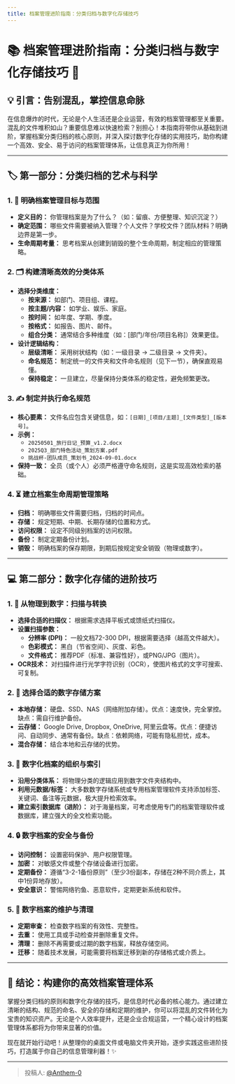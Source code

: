 ```yaml
---
title: 档案管理进阶指南：分类归档与数字化存储技巧
---
```


# 📚 档案管理进阶指南：分类归档与数字化存储技巧 🚀

## 💡 引言：告别混乱，掌控信息命脉

在信息爆炸的时代，无论是个人生活还是企业运营，有效的档案管理都至关重要。混乱的文件堆积如山？重要信息难以快速检索？别担心！本指南将带你从基础到进阶，掌握档案分类归档的核心原则，并深入探讨数字化存储的实用技巧，助你构建一个高效、安全、易于访问的档案管理体系，让信息真正为你所用！

---

## 🏷️ 第一部分：分类归档的艺术与科学

### 1. 🤔 明确档案管理目标与范围

*   **定义目的：** 你管理档案是为了什么？（如：留痕、方便整理、知识沉淀？）
*   **确定范围：** 哪些文件需要被纳入管理？个人文件？学校文件？团队材料？明确边界是第一步。
*   **生命周期考量：** 思考档案从创建到销毁的整个生命周期，制定相应的管理策略。

### 2. 🗂️ 构建清晰高效的分类体系

*   **选择分类维度：**
    *   **按来源：** 如部门、项目组、课程。
    *   **按主题/内容：** 如学业、娱乐、家庭。
    *   **按时间：** 如年度、学期、季度。
    *   **按格式：** 如报告、图片、邮件。
    *   **组合分类：** 通常结合多种维度（如：[部门/年份/项目名称]）效果更佳。
*   **设计逻辑结构：**
    *   **层级清晰：** 采用树状结构（如：一级目录 -> 二级目录 -> 文件夹）。
    *   **命名规范：** 制定统一的文件夹和文件命名规则（见下一节），确保直观易懂。
    *   **保持稳定：** 一旦建立，尽量保持分类体系的稳定性，避免频繁更改。

### 3. ✍️ 制定并执行命名规范

*   **核心要素：** 文件名应包含关键信息，如：`[日期]_[项目/主题]_[文件类型]_[版本号]`。
*   **示例：**
    *   `20250501_旅行日记_预算_v1.2.docx`
    *   `2025Q3_部门特色活动_策划方案.pdf`
    *   `挑战杯-团队成员_策划书_2024-09-01.docx`
*   **保持一致：** 全员（或个人）必须严格遵守命名规则，这是实现高效检索的基础。

### 4. ⏳ 建立档案生命周期管理策略

*   **归档：** 明确哪些文件需要归档，归档的时间点。
*   **存储：** 规定短期、中期、长期存储的位置和方式。
*   **访问权限：** 设定不同级别档案的访问权限。
*   **备份：** 制定定期备份计划。
*   **销毁：** 明确档案的保存期限，到期后按规定安全销毁（物理或数字）。

---

## 💻 第二部分：数字化存储的进阶技巧

### 1. 🔄 从物理到数字：扫描与转换

*   **选择合适的扫描仪：** 根据需求选择平板式或馈纸式扫描仪。
*   **设置扫描参数：**
    *   **分辨率 (DPI)：** 一般文档72-300 DPI，根据需要选择（越高文件越大）。
    *   **色彩模式：** 黑白（节省空间）、灰度、彩色。
    *   **文件格式：** 推荐PDF（标准、兼容性好），或PNG/JPG（图片）。
*   **OCR技术：** 对扫描件进行光学字符识别（OCR），使图片格式的文字可搜索、可复制。

### 2. 💾 选择合适的数字存储方案

*   **本地存储：** 硬盘、SSD、NAS（网络附加存储）。优点：速度快，完全掌控。缺点：需自行维护备份。
*   **云存储：** Google Drive, Dropbox, OneDrive, 阿里云盘等。优点：便捷访问、自动同步、通常有备份。缺点：依赖网络，可能有隐私担忧，成本。
*   **混合存储：** 结合本地和云存储的优势。

### 3. 🔑 数字化档案的组织与索引

*   **沿用分类体系：** 将物理分类的逻辑应用到数字文件夹结构中。
*   **利用元数据/标签：** 大多数数字存储系统或专用档案管理软件支持添加标签、关键词、备注等元数据，极大提升检索效率。
*   **建立索引数据库（进阶）：** 对于海量档案，可考虑使用专门的档案管理软件或数据库，建立强大的全文检索功能。

### 4. 🔒 数字档案的安全与备份

*   **访问控制：** 设置密码保护、用户权限管理。
*   **加密：** 对敏感文件或整个存储设备进行加密。
*   **定期备份：** 遵循“3-2-1备份原则”（至少3份副本，存储在2种不同介质上，其中1份异地存放）。
*   **安全意识：** 警惕网络钓鱼、恶意软件，定期更新系统和软件。

### 5. 🧹 数字档案的维护与清理

*   **定期审查：** 检查数字档案的有效性、完整性。
*   **去重：** 使用工具或手动检查并删除重复文件。
*   **清理：** 删除不再需要或过期的数字档案，释放存储空间。
*   **迁移：** 随着技术发展，可能需要将档案迁移到新的存储格式或介质上。

---

## 🌟 结论：构建你的高效档案管理体系

掌握分类归档的原则和数字化存储的技巧，是信息时代必备的核心能力。通过建立清晰的结构、规范的命名、安全的存储和定期的维护，你可以将混乱的文件转化为宝贵的知识资产。无论是个人效率提升，还是企业合规运营，一个精心设计的档案管理体系都将为你带来显著的价值。

现在就开始行动吧！从整理你的桌面文件或电脑文件夹开始，逐步实践这些进阶技巧，打造属于你自己的信息管理利器！✨

---

> 投稿人: [@Anthem-0](https://github.com/Anthem-0)
